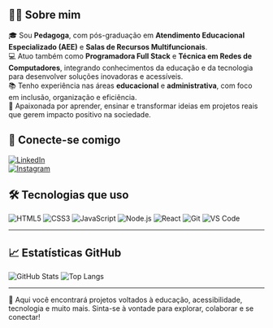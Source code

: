 ## 👩‍🏫 Sobre mim

🎓 Sou **Pedagoga**, com pós-graduação em **Atendimento Educacional Especializado (AEE)** e **Salas de Recursos Multifuncionais**.  
💻 Atuo também como **Programadora Full Stack** e **Técnica em Redes de Computadores**, integrando conhecimentos da educação e da tecnologia para desenvolver soluções inovadoras e acessíveis.  
📚 Tenho experiência nas áreas **educacional** e **administrativa**, com foco em inclusão, organização e eficiência.  
🚀 Apaixonada por aprender, ensinar e transformar ideias em projetos reais que gerem impacto positivo na sociedade.


## 🔗 Conecte-se comigo

[![LinkedIn](https://img.shields.io/badge/LinkedIn-0077B5?style=for-the-badge&logo=linkedin&logoColor=white)](https://www.linkedin.com/in/judia-campos-fullstack)  
[![Instagram](https://img.shields.io/badge/Instagram-E4405F?style=for-the-badge&logo=instagram&logoColor=white)](https://www.instagram.com/seu-usuario)

## 🛠️ Tecnologias que uso

![HTML5](https://img.shields.io/badge/HTML5-E34F26?style=for-the-badge&logo=html5&logoColor=white)
![CSS3](https://img.shields.io/badge/CSS3-1572B6?style=for-the-badge&logo=css3&logoColor=white)
![JavaScript](https://img.shields.io/badge/JavaScript-F7DF1E?style=for-the-badge&logo=javascript&logoColor=black)
![Node.js](https://img.shields.io/badge/Node.js-339933?style=for-the-badge&logo=nodedotjs&logoColor=white)
![React](https://img.shields.io/badge/React-20232A?style=for-the-badge&logo=react&logoColor=61DAFB)
![Git](https://img.shields.io/badge/Git-F05032?style=for-the-badge&logo=git&logoColor=white)
![VS Code](https://img.shields.io/badge/VS_Code-007ACC?style=for-the-badge&logo=visual-studio-code&logoColor=white)

---

## 📈 Estatísticas GitHub

![GitHub Stats](https://github-readme-stats.vercel.app/api?username=seu-usuario&show_icons=true&theme=radical&count_private=true)
![Top Langs](https://github-readme-stats.vercel.app/api/top-langs/?username=seu-usuario&layout=compact&theme=radical)

---

📌 Aqui você encontrará projetos voltados à educação, acessibilidade, tecnologia e muito mais. Sinta-se à vontade para explorar, colaborar e se conectar!
